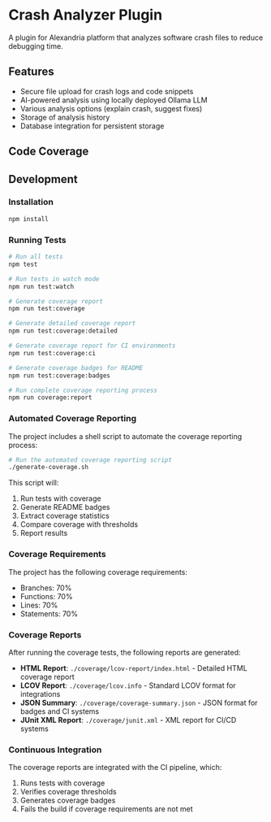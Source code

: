 # Crash Analyzer Plugin

A plugin for Alexandria platform that analyzes software crash files to reduce debugging time.

## Features

- Secure file upload for crash logs and code snippets
- AI-powered analysis using locally deployed Ollama LLM
- Various analysis options (explain crash, suggest fixes)
- Storage of analysis history
- Database integration for persistent storage

## Code Coverage

<!-- Code coverage badges will be automatically generated here -->

## Development

### Installation

```bash
npm install
```

### Running Tests

```bash
# Run all tests
npm test

# Run tests in watch mode
npm run test:watch

# Generate coverage report
npm run test:coverage

# Generate detailed coverage report
npm run test:coverage:detailed

# Generate coverage report for CI environments
npm run test:coverage:ci

# Generate coverage badges for README
npm run test:coverage:badges

# Run complete coverage reporting process
npm run coverage:report
```

### Automated Coverage Reporting

The project includes a shell script to automate the coverage reporting process:

```bash
# Run the automated coverage reporting script
./generate-coverage.sh
```

This script will:
1. Run tests with coverage
2. Generate README badges
3. Extract coverage statistics
4. Compare coverage with thresholds
5. Report results

### Coverage Requirements

The project has the following coverage requirements:
- Branches: 70%
- Functions: 70%
- Lines: 70%
- Statements: 70%

### Coverage Reports

After running the coverage tests, the following reports are generated:

- **HTML Report**: `./coverage/lcov-report/index.html` - Detailed HTML coverage report
- **LCOV Report**: `./coverage/lcov.info` - Standard LCOV format for integrations
- **JSON Summary**: `./coverage/coverage-summary.json` - JSON format for badges and CI systems
- **JUnit XML Report**: `./coverage/junit.xml` - XML report for CI/CD systems

### Continuous Integration

The coverage reports are integrated with the CI pipeline, which:
1. Runs tests with coverage
2. Verifies coverage thresholds
3. Generates coverage badges
4. Fails the build if coverage requirements are not met